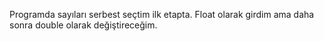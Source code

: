 Programda sayıları serbest seçtim ilk etapta.
Float olarak girdim ama daha sonra double olarak değiştireceğim.
